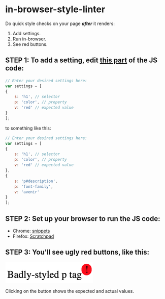 # in-browser-style-linter
Do quick style checks on your page _**after**_ it renders: 
1. Add settings. 
2. Run in-browser. 
3. See red buttons.

## STEP 1: To add a setting, edit [this part](https://github.com/hchiam/in-browser-style-linter/blob/master/linter.js#L3) of the JS code:
```js
// Enter your desired settings here:
var settings = [
{
    s: 'h1', // selector
    p: 'color', // property
    v: 'red' // expected value
}
];
```
to something like this:
```js
// Enter your desired settings here:
var settings = [
{
    s: 'h1', // selector
    p: 'color', // property
    v: 'red' // expected value
},
{
    s: 'p#description',
    p: 'font-family',
    v: 'avenir'
}
];
```

## STEP 2: Set up your browser to run the JS code:
* Chrome: [snippets](https://developers.google.com/web/tools/chrome-devtools/snippets)
* Firefox: [Scratchpad](https://developer.mozilla.org/en-US/docs/Tools/Scratchpad)

## STEP 3: You'll see ugly red buttons, like this:

![image](https://github.com/hchiam/in-browser-style-linter/blob/master/example-screenshot.png)

Clicking on the button shows the expected and actual values.

